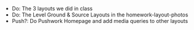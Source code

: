- Do: The 3 layouts we did in class
- Do: The Level Ground & Source Layouts in the homework-layout-photos
- Push?: Do Pushwork Homepage and add media queries to other layouts